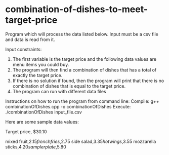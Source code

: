 # combination-of-dishes-to-meet-target-price

Program which will process the data listed below. 
Input must be a csv file and data is read from it. 

Input constraints:
  1. The first variable is the target price and the following data values are menu items you could buy. 
  2. The program will then find a combination of dishes that has a total of exactly the target price. 
  3. If there is no solution if found, then the program will print that there is no combination of dishes that is equal to the target price. 
  4. The program can run with different data files

Instructions on how to run the program from command line:
    Compile: g++ combinationOfDishes.cpp -o combinationOfDishes
    Execute: ./combinationOfDishes input_file.csv

Here are some sample data values: 

Target price, $30.10

mixed fruit,$2.15
french fries,$2.75
side salad,$3.35
hot wings,$3.55
mozzarella sticks,$4.20
sampler plate,$5.80
